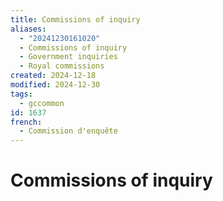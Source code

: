 ```yaml
---
title: Commissions of inquiry
aliases:
  - "20241230161020"
  - Commissions of inquiry
  - Government inquiries
  - Royal commissions
created: 2024-12-18
modified: 2024-12-30
tags:
  - gccommon
id: 1637
french:
  - Commission d'enquête
---
```

# Commissions of inquiry
